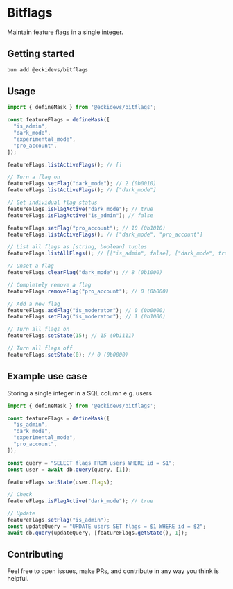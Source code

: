# Bitflags

Maintain feature flags in a single integer.

## Getting started

```bash
bun add @eckidevs/bitflags
```

## Usage

```typescript
import { defineMask } from '@eckidevs/bitflags';

const featureFlags = defineMask([
  "is_admin",
  "dark_mode",
  "experimental_mode",
  "pro_account",
]);

featureFlags.listActiveFlags(); // []

// Turn a flag on
featureFlags.setFlag("dark_mode"); // 2 (0b0010)
featureFlags.listActiveFlags(); // ["dark_mode"]

// Get individual flag status
featureFlags.isFlagActive("dark_mode"); // true
featureFlags.isFlagActive("is_admin"); // false

featureFlags.setFlag("pro_account"); // 10 (0b1010)
featureFlags.listActiveFlags(); // ["dark_mode", "pro_account"]

// List all flags as [string, boolean] tuples
featureFlags.listAllFlags(); // [["is_admin", false], ["dark_mode", true], ["experimental_mode", false], ["pro_account", true]]

// Unset a flag
featureFlags.clearFlag("dark_mode"); // 8 (0b1000)

// Completely remove a flag
featureFlags.removeFlag("pro_account"); // 0 (0b000)

// Add a new flag
featureFlags.addFlag("is_moderator"); // 0 (0b0000)
featureFlags.setFlag("is_moderator"); // 1 (0b1000)

// Turn all flags on
featureFlags.setState(15); // 15 (0b1111)

// Turn all flags off
featureFlags.setState(0); // 0 (0b0000)
```

## Example use case

Storing a single integer in a SQL column e.g. users

```typescript
import { defineMask } from '@eckidevs/bitflags';

const featureFlags = defineMask([
  "is_admin",
  "dark_mode",
  "experimental_mode",
  "pro_account",
]);

const query = "SELECT flags FROM users WHERE id = $1";
const user = await db.query(query, [1]);

featureFlags.setState(user.flags);

// Check
featureFlags.isFlagActive("dark_mode"); // true

// Update
featureFlags.setFlag("is_admin");
const updateQuery = "UPDATE users SET flags = $1 WHERE id = $2";
await db.query(updateQuery, [featureFlags.getState(), 1]);
```

## Contributing

Feel free to open issues, make PRs, and contribute in any way you think is helpful.
